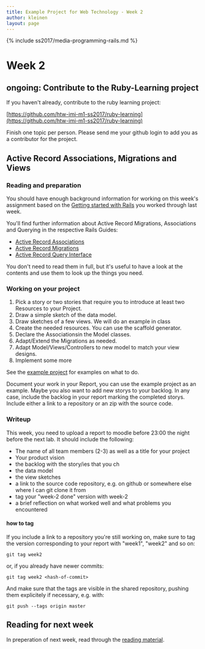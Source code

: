 ```yaml
---
title: Example Project for Web Technology - Week 2
author: kleinen
layout: page
---
```

{% include ss2017/media-programming-rails.md %}

# Week 2

## ongoing: Contribute to the Ruby-Learning project

If you haven't already, contribute to the ruby learning project:

[https://github.com/htw-imi-m1-ss2017/ruby-learning](https://github.com/htw-imi-m1-ss2017/ruby-learning)

Finish one topic per person. Please send me your github login to add you as a contributor for the project.

## Active Record Associations, Migrations and Views

### Reading and preparation

You should have enough background information for working on this week's assignment based
on the [Getting started with Rails](http://guides.rubyonrails.org/getting_started.html) you worked through last week.

You'll find further information about Active Record Migrations, Associations and
Querying in the respective Rails Guides:
* [Active Record Associations](http://guides.rubyonrails.org/association_basics.html)
* [Active Record Migrations](http://guides.rubyonrails.org/active_record_migrations.html)
* [Active Record Query Interface](http://guides.rubyonrails.org/active_record_querying.html)

You don't need to read them in full, but it's useful to have a look at the contents
and use them to look up the things you need.

### Working on your project

1. Pick a story or two stories that require you to introduce at least two Resources to your Project.
2. Draw a simple sketch of the data model.
3. Draw sketches of a few views. We will do an example in class
4. Create the needed resources. You can use the scaffold generator.
5. Declare the Associationsin the Model classes.
6. Adapt/Extend the Migrations as needed.
7. Adapt Model/Views/Controllers to new model to match your view designs.
8. Implement some more

See the [example project](../../example-project) for examples on what to do.

Document your work in your Report, you can use the example project as an
example. Maybe you also want to add new storys to your backlog. In any case,
include the backlog in your report marking the completed storys. Include either
a link to a repository or an zip with the source code.

### Writeup

This week, you need to upload a report to moodle before 23:00 the night before the next lab.
It should include the following:

* The name of all team members (2-3) as well as a title for your project
* Your product vision
* the backlog with the story/ies that you ch
* the data model
* the view sketches
* a link to the source code repository, e.g. on github or somewhere else where I can git clone it from
* tag your "week-2 done" version with week-2
* a brief reflection on what worked well and what problems you encountered

#### how to tag

If you include a link to a repository you're still working on, make sure to tag the version corresponding to your report with "week1", "week2" and so on:

    git tag week2

or, if you already have newer commits:

    git tag week2 <hash-of-commit>

And make sure that the tags are visible in the shared repository, pushing them explicitely if necessary, e.g. with:

    git push --tags origin master

## Reading for next week
In preperation of next week, read through the [reading material](../week-3/#reading).

